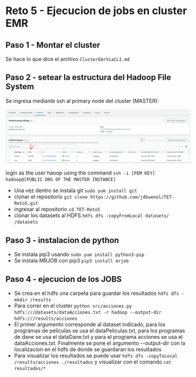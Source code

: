 # Reto 5 - Ejecucion de jobs en cluster EMR

## Paso 1 - Montar el cluster

Se hace lo que dice el archivo `ClusterEmrViaCLI.md`

## Paso 2 - setear la estructura del Hadoop File System

Se ingresa mediante ssh al primary node del cluster (MASTER):

![](./docsImages/cluster/1.png)

login as the user haoop using the command `ssh -i [PEM KEY] hadoop@[PUBLIC DNS OF THE MASTER INSTANCE]`

- Una vez dentro se instala git `sudo yum install git`
- clonar el repositorio `git clone https://github.com/jdbuenol/TET-Reto5.git`
- ingresar al repositorio `cd TET-Reto5`
- clonar los datasets al HDFS `hdfs dfs -copyFromLocal datasets/ /datasets`

## Paso 3 - instalacion de python

- Se instala pip3 usando `sudo yum install python3-pip`
- Se instala MRJOB con pip3 `pip3 install mrjob`

## Paso 4 - ejecucion de los JOBS

- Se crea en el hdfs una carpeta para guardar los resultados `hdfs dfs -mkdir /results`
- Para correr en el cluster `python src/acciones.py hdfs:///datasets/dataAcciones.txt -r hadoop --output-dir hdfs:///results/acciones`
- El primer argumento corresponde al dataset indicado, para los programas de peliculas se usa el dataPeliculas.txt, para los programas de dane se usa el dataDane.txt y para el programa acciones se usa el dataAcciones.txt. Finalmente se pone el argumento --output-dir con la localizacion en el hdfs de donde se guardaran los resultados
- Para visualizar los resultados se puede usar `hdfs dfs -copyToLocal /results/acciones ./resultados` y visualizar con el comando `cat resultados/*`